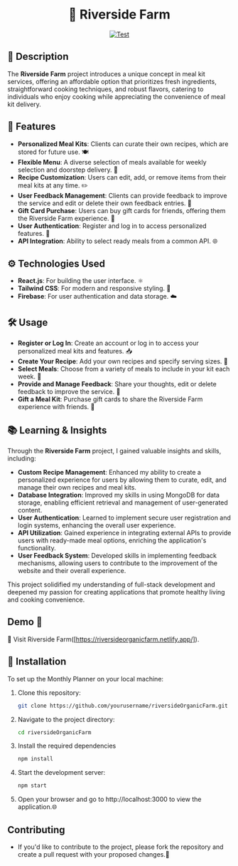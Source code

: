 
<h1 align="center">
   🌾 Riverside Farm
</h1>
<p align="center">
<a href="https://github.com/selenkarakaya/riversideOrganicFarm/actions/workflows/test.yml" target="_blank">
    <img src="https://github.com/selenkarakaya/riversideOrganicFarm/actions/workflows/test.yml/badge.svg" alt="Test">
</a>
</p>

## 📜 Description
The **Riverside Farm** project introduces a unique concept in meal kit services, offering an affordable option that prioritizes fresh ingredients, straightforward cooking techniques, and robust flavors, catering to individuals who enjoy cooking while appreciating the convenience of meal kit delivery.

## 🌟 Features
- **Personalized Meal Kits**: Clients can curate their own recipes, which are stored for future use. 🍽️
- **Flexible Menu**: A diverse selection of meals available for weekly selection and doorstep delivery. 🛵
- **Recipe Customization**: Users can edit, add, or remove items from their meal kits at any time. ✏️
- **User Feedback Management**: Clients can provide feedback to improve the service and edit or delete their own feedback entries. 📣
- **Gift Card Purchase**: Users can buy gift cards for friends, offering them the Riverside Farm experience. 🎁
- **User Authentication**: Register and log in to access personalized features. 🔐
- **API Integration**: Ability to select ready meals from a common API. 🌐

## ⚙️ Technologies Used
- **React.js**: For building the user interface. ⚛️
- **Tailwind CSS**: For modern and responsive styling. 🎨
- **Firebase**: For user authentication and data storage. ☁️

##  🛠️ Usage
- **Register or Log In**: Create an account or log in to access your personalized meal kits and features. 📥
- **Create Your Recipe**: Add your own recipes and specify serving sizes. 🍳
- **Select Meals**: Choose from a variety of meals to include in your kit each week. 📅
- **Provide and Manage Feedback**: Share your thoughts, edit or delete feedback to improve the service. 💬
- **Gift a Meal Kit**: Purchase gift cards to share the Riverside Farm experience with friends. 🎁

## 📚 Learning & Insights

Through the **Riverside Farm** project, I gained valuable insights and skills, including:

- **Custom Recipe Management**: Enhanced my ability to create a personalized experience for users by allowing them to curate, edit, and manage their own recipes and meal kits.
- **Database Integration**: Improved my skills in using MongoDB for data storage, enabling efficient retrieval and management of user-generated content.
- **User Authentication**: Learned to implement secure user registration and login systems, enhancing the overall user experience.
- **API Utilization**: Gained experience in integrating external APIs to provide users with ready-made meal options, enriching the application's functionality.
- **User Feedback System**: Developed skills in implementing feedback mechanisms, allowing users to contribute to the improvement of the website and their overall experience.

This project solidified my understanding of full-stack development and deepened my passion for creating applications that promote healthy living and cooking convenience.

## Demo 🔗
🌟 Visit Riverside Farm([https://riversideorganicfarm.netlify.app/]).

## 🚀 Installation
To set up the Monthly Planner on your local machine:

1. Clone this repository:
   ```bash
   git clone https://github.com/yourusername/riversideOrganicFarm.git
   ```
2. Navigate to the project directory:
   ```bash
   cd riversideOrganicFarm
   ```
3. Install the required dependencies
   ```bash
   npm install
   ```
5. Start the development server:
   ```bash
   npm start
   ``` 
6. Open your browser and go to http://localhost:3000 to view the application.🌐

## Contributing
- If you'd like to contribute to the project, please fork the repository and create a pull request with your proposed changes.🤝
